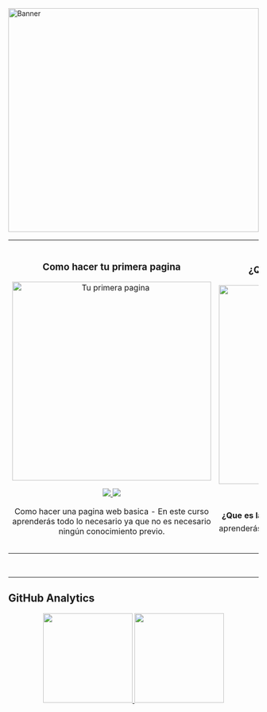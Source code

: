 <img src="b4nner.png" alt="Banner" Width="100%" height="450px">
<table>
<tr>
<td width="50%">
<h3 align="center">Como hacer tu primera pagina</h3>
<div align="center">
<a href="https://github.com/kerubinn" target="_blank"><img src="https://github.com/marianohubs/marianohubs/blob/main/HTML.png" width="400" alt="Tu primera pagina"></a>
<p>
<a href="https://github.com/kerubinn" target="_blank">
<img src="https://img.shields.io/badge/CÓDIGO-ffffff?style=for-the-badge&logo=github&logoColor=black">
</a>
<a href="https://youtube.com/shorts/LMxc7000nPg?si=M6U4WKZexGFwV26k"_blank">
<img src="https://img.shields.io/badge/-Youtube-green?style=for-the-badge&color=d8392c">
</a>
</p>
<p>Como hacer una pagina  web basica</strong> - En este curso aprenderás todo lo necesario ya que no es necesario ningún conocimiento previo. </p>
</div>

</td>

<td width="50%">
               <br>
<h3 align="center">¿QUE ES LA PROGRAMACION?</h3>
<div align="center">
<a href="https://github.com/marianohubs/marianohubs" target="_blank"><img src="https://github.com/}marianohubs/marianohubs/blob/main/HTML-CSS.png" width="400" alt="¿QUE ES LA PROGRAMACION?"></a>
<p>
<a href="https://youtube.com/shorts/JkezdK9M96U?si=4umvxR2pF-L3olH7"_blank">
<img src="https://img.shields.io/badge/CÓDIGO-ffffff?style=for-the-badge&logo=github&logoColor=black">
</a>
<a href="https://youtube.com/shorts/JkezdK9M96U?si=4umvxR2pF-L3olH7"_blank">
<img src="https://img.shields.io/badge/-Youtube-green?style=for-the-badge&color=d8392c">
</a>
</p>
<p> <strong>¿Que es la programacion?🔍🔍😲😲</strong> - En este video aprenderás todo lo necesario ya que no es necesario ningún conocimiento previo. .</p>
</div>
  
</td>  
</table>                                                                                 
</div>
<br>


--------------------------------------------------------------------------
## GitHub Analytics

<p align="center">
<a href="https://github.com/kerubinn">
  <img height="180em" src="https://github-readme-stats-eight-theta.vercel.app/api?username=marianohubs&show_icons=true&theme=algolia&include_all_commits=true&count_private=true"/>
  <img height="180em" src="https://github-readme-stats-eight-theta.vercel.app/api/top-langs/?username=marianohubs&layout=compact&langs_count=8&theme=algolia"/>
</a>
</p>
<br>
